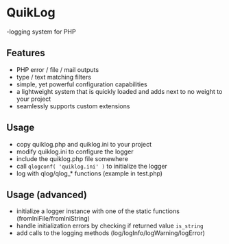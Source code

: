 QuikLog
=======
-logging system for PHP

Features
-
* PHP error / file / mail outputs
* type / text matching filters
* simple, yet powerful configuration capabilities
* a lightweight system that is quickly loaded and adds next to no weight to your project
* seamlessly supports custom extensions

Usage
-
* copy quiklog.php and quiklog.ini to your project
* modify quiklog.ini to configure the logger
* include the quiklog.php file somewhere
* call `qlogconf( 'quiklog.ini' )` to initialize the logger
* log with qlog/qlog_* functions (example in test.php)

Usage (advanced)
-
* initialize a logger instance with one of the static functions (fromIniFile/fromIniString)
* handle initialization errors by checking if returned value `is_string`
* add calls to the logging methods (log/logInfo/logWarning/logError)
